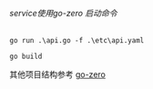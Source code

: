 ###### service使用go-zero 启动命令
```
go run .\api.go -f .\etc\api.yaml

go build
```

其他项目结构参考 [go-zero](https://go-zero.dev/)
